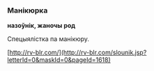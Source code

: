 ### Манікюрка
**назоўнік, жаночы род**

Спецыялістка па манікюру.

<a rel="author">[http://rv-blr.com/](http://rv-blr.com/slounik.jsp?letterId=0&maskId=0&pageId=1618)</a>
